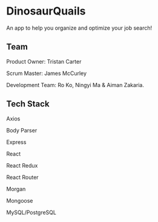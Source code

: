 # DinosaurQuails
An app to help you organize and optimize your job search!



## Team

Product Owner: Tristan Carter

Scrum Master: James McCurley

Development Team: Ro Ko, Ningyi Ma & Aiman Zakaria.






## Tech Stack

Axios

Body Parser

Express

React 

React Redux

React Router

Morgan 

Mongoose

MySQL/PostgreSQL

